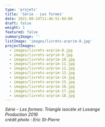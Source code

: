 ```yaml
---
type: 'projets'
title: 'Série - Les formes'
date: 2021-08-24T11:46:51-04:00
draft: false
weight: 1
featured: false
summaryImage: ''
listImage: 'images/livrets-arprim-8.jpg'
projectImages:
  - images/livrets-arprim-8.jpg
  - images/livrets-arprim-9.jpg
  - images/livrets-arprim-10.jpg
  - images/livrets-arprim-11.jpg
  - images/livrets-arprim-12.jpg
  - images/livrets-arprim-13.jpg
  - images/livrets-arprim-14.jpg
  - images/livrets-arprim-15.jpg
  - images/livrets-arprim-16.jpg
  - images/livrets-arprim-17.jpg
  - images/livrets-arprim-18.jpg
---
```


_Série - Les formes: Triangle isocèle et Losange  
Production 2016  
crédit photo : Eric St-Pierre_
